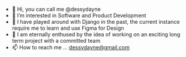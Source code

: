 - 👋 Hi, you can call me @dessydayne
- 👀 I’m interested in Software and Product Development
- 🌱 I have played around with Django in the past, the current instance require me to learn and use Figma for Design
- 💞️ I am eternally enthused by the idea of working on an exciting long term project with a committed team  
- 📫 How to reach me ... dessydayne@gmail.com

<!---
dessydayne/dessydayne is a ✨ special ✨ repository because its `README.md` (this file) appears on your GitHub profile.
You can click the Preview link to take a look at your changes.
--->
